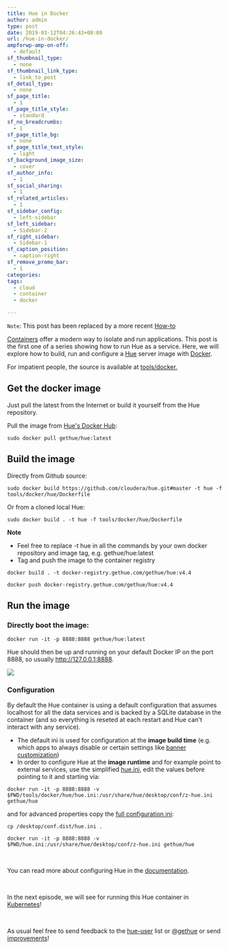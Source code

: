 ```yaml
---
title: Hue in Docker
author: admin
type: post
date: 2019-03-12T04:26:43+00:00
url: /hue-in-docker/
ampforwp-amp-on-off:
  - default
sf_thumbnail_type:
  - none
sf_thumbnail_link_type:
  - link_to_post
sf_detail_type:
  - none
sf_page_title:
  - 1
sf_page_title_style:
  - standard
sf_no_breadcrumbs:
  - 1
sf_page_title_bg:
  - none
sf_page_title_text_style:
  - light
sf_background_image_size:
  - cover
sf_author_info:
  - 1
sf_social_sharing:
  - 1
sf_related_articles:
  - 1
sf_sidebar_config:
  - left-sidebar
sf_left_sidebar:
  - Sidebar-2
sf_right_sidebar:
  - Sidebar-1
sf_caption_position:
  - caption-right
sf_remove_promo_bar:
  - 1
categories:
tags:
  - cloud
  - container
  - docker

---
```


`Note`: This post has been replaced by a more recent [How-to](/quickstart-hue-in-docker/)

[Containers][1] offer a modern way to isolate and run applications. This post is the first one of a series showing how to run Hue as a service. Here, we will explore how to build, run and configure a [Hue][2] server image with [Docker][3].

For impatient people, the source is available at [tools/docker.][4]

## Get the docker image

Just pull the latest from the Internet or build it yourself from the Hue repository.

Pull the image from [Hue's Docker Hub][5]:

    sudo docker pull gethue/hue:latest

## Build the image

Directly from Github source:

<pre><code class="bash">sudo docker build https://github.com/cloudera/hue.git#master -t hue -f tools/docker/hue/Dockerfile</code></pre>

Or from a cloned local Hue:

<pre><code class="bash">sudo docker build . -t hue -f tools/docker/hue/Dockerfile</code></pre>

**Note**

  * Feel free to replace -t hue in all the commands by your own docker repository and image tag, e.g. gethue/hue:latest
  * Tag and push the image to the container registry

<pre><code class="bash">docker build . -t docker-registry.gethue.com/gethue/hue:v4.4

docker push docker-registry.gethue.com/gethue/hue:v4.4</code></pre>

## Run the image

### Directly boot the image:

<pre><code class="bash">docker run -it -p 8888:8888 gethue/hue:latest</code></pre>

Hue should then be up and running on your default Docker IP on the port 8888, so usually <http://127.0.0.1:8888>.

[<img src="https://cdn.gethue.com/uploads/2017/12/Screen-Shot-2017-11-15-at-3.34.20-PM.png"/>][6]

### Configuration

By default the Hue container is using a default configuration that assumes localhost for all the data services and is backed by a SQLite database in the container (and so everything is reseted at each restart and Hue can't interact with any service).

<div>
  <ul>
    <li>
      The default ini is used for configuration at the <strong>image build time</strong> (e.g. which apps to always disable or certain settings like <a href="https://gethue.com/add-a-top-banner-to-hue/">banner customization</a>)
    </li>
    <li>
      In order to configure Hue at the <strong>image runtime</strong> and for example point to external services, use the simplified <a href="https://github.com/cloudera/hue/blob/master/tools/docker/hue/hue.ini">hue.ini</a>, edit the values before pointing to it and starting via:
    </li>
  </ul>
</div>

<pre><code class="bash">docker run -it -p 8888:8888 -v $PWD/tools/docker/hue/hue.ini:/usr/share/hue/desktop/conf/z-hue.ini gethue/hue</code></pre>

and for advanced properties copy the [full configuration ini][7]:

<pre><code class="bash">cp /desktop/conf.dist/hue.ini .</code></pre>

<pre><code class="bash">docker run -it -p 8888:8888 -v $PWD/hue.ini:/usr/share/hue/desktop/conf/z-hue.ini gethue/hue</code></pre>

&nbsp;

You can read more about configuring Hue in the [documentation][8].

&nbsp;

In the next episode, we will see for running this Hue container in [Kubernetes][9]!

&nbsp;

As usual feel free to send feedback to the [hue-user][10] list or [@gethue][11] or send [improvements][2]!

 [1]: https://en.wikipedia.org/wiki/Container_(virtualization)
 [2]: https://github.com/cloudera/hue
 [3]: https://www.docker.com/
 [4]: https://github.com/cloudera/hue/tree/master/tools/docker
 [5]: https://hub.docker.com/r/gethue/hue/
 [6]: https://cdn.gethue.com/uploads/2017/12/Screen-Shot-2017-11-15-at-3.34.20-PM.png
 [7]: https://github.com/cloudera/hue/blob/master/desktop/conf.dist/hue.ini
 [8]: https://docs.gethue.com/administrator/
 [9]: https://kubernetes.io/
 [10]: http://groups.google.com/a/cloudera.org/group/hue-user
 [11]: https://twitter.com/gethue
